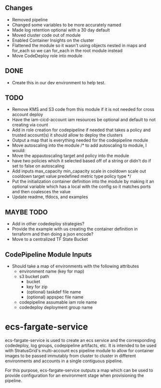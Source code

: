 ## Changes
- Removed pipeline
- Changed some variables to be more accurately named
- Made log retention optional with a 30 day default
- Moved cluster code out of module
- Enabled Container Insights on the cluster
- Flattened the module so it wasn't using objects nested in maps and for_each so we can for_each in the root module instead
- Move CodeDeploy role into module

## DONE
- Create this in our dev environment to help test.

## TODO
- Remove KMS and S3 code from this module if it is not needed for cross account deploy
- Have the iam-cicd-account iam resources be optional and default to not creating via count
- Add in role creation for codepipeline if needed that takes a policy and trusted account(s) it should allow to deploy the clusters
- Output a map that is everything needed for the codepipeline module
- Move autoscaling into the module
  /* to add autoscaling to module, I would:
- Move the appautoscaling target and policy into the module
- have two policies which it selected based off of a string or didn't do if set to false on autoscaling
- Add inputs
  max_capacity
  min_capacity
  scale in cooldown
  scale out cooldown
  target value
  predefined metric type
  policy type
*/
- Put the initialization container definition into the module by making it an optional variable which has a local with the config so it matches ports and then coalesces the value
- Update readme, tfdocs, and examples

## MAYBE TODO
- Add in other codedeploy strategies?
- Provide the example with us creating the container definition in terraform and then doing a json encode?
- Move to a centralized TF State Bucket

## CodePipeline Module Inputs
- Should take a map of environments with the following attributes
  - environment name (key for map)
  - s3 bucket path
    - bucket
    - key for zip
    - (optional) taskdef file name
    - (optional) appspec file name
  - codepipeline assumable iam role name
  - codedeploy deployment group name

# ecs-fargate-service

ecs-fargate-service is used to create an ecs service and the corresponding codedeploy, log groups, codepipeline artifacts,
etc. It is intended to be used with StratusGrid's multi-account ecs pipeline module to allow for container images to be 
passed immutably from cluster to cluster in different environments and accounts in a single contiguous pipeline.

For this purpose, ecs-fargate-service outputs a map which can be used to provide configuration for an environment stage
when provisioning the pipeline.

<!-- BEGIN_TF_DOCS -->

<!-- END_TF_DOCS -->